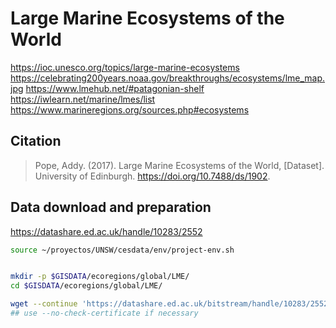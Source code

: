 # Large Marine Ecosystems of the World

https://ioc.unesco.org/topics/large-marine-ecosystems
https://celebrating200years.noaa.gov/breakthroughs/ecosystems/lme_map.jpg
https://www.lmehub.net/#patagonian-shelf
https://iwlearn.net/marine/lmes/list
https://www.marineregions.org/sources.php#ecosystems


## Citation
> Pope, Addy. (2017). Large Marine Ecosystems of the World, [Dataset]. University of Edinburgh. https://doi.org/10.7488/ds/1902.


## Data download and preparation

https://datashare.ed.ac.uk/handle/10283/2552


```sh
source ~/proyectos/UNSW/cesdata/env/project-env.sh


mkdir -p $GISDATA/ecoregions/global/LME/
cd $GISDATA/ecoregions/global/LME/

wget --continue 'https://datashare.ed.ac.uk/bitstream/handle/10283/2552/lmes_64.zip?sequence=1&isAllowed=y' --output-document=lmes_64.zip
## use --no-check-certificate if necessary


```

